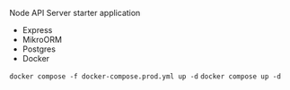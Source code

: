 Node API Server starter application

- Express
- MikroORM
- Postgres
- Docker

`docker compose -f docker-compose.prod.yml up -d`
`docker compose up -d`
